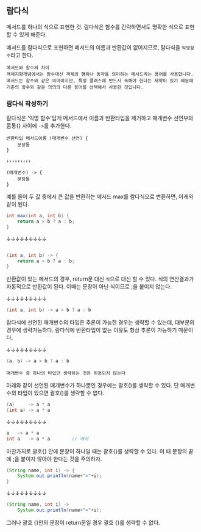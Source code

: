 ## 람다식
메서드를 하나의 식으로 표현한 것.
람다식은 함수를 간략하면서도 명확한 식으로 표현할 수 있게 해준다.

메서드를 람다식으로 표현하면 메서드의 이름과 반환값이 없어지므로, 람다식을 ```익명함수```라고 한다.

```
메서드와 함수의 차이
객체지향개념에서는 함수대신 객체의 행위나 동작을 의미하는 메서드라는 용어를 사용합니다. 
메서드는 함수와 같은 의미이지만, 특정 클래스에 반드시 속해야 한다는 제약이 있기 때문에 기존의 함수와 같은 의믜의 다른 용어를 선택해서 사용한 것입니다.
```

### 람다식 작성하기
람다식은 '익명 함수'답게 메서드에서 이름과 반환타입을 제거하고 매개변수 선언부와 몸통{} 사이에 `->`를 추가한다.
```
반환타입 메서드이름 (매개변수 선언) {
	문장들
}

↓↓↓↓↓↓↓↓↓

(매개변수) -> {
	문장들
}
```

예를 들어 두 값 중에서 큰 값을 반환하는 메서드 max를 람다식으로 변환하면, 아래와 같이 된다.

```java
int max(int a, int b) {
	return a > b ? a : b;
}
```
↓↓↓↓↓↓↓↓↓

```java

(int a, int b) -> {
	return a > b ? a : b;
}
```

반환값이 있는 메서드의 경우, return문 대신 `식`으로 대신 할 수 있다. 식의 연산결과가 자동적으로 반환값이 된다. 이때는 문장이 아닌 식이므로 ;을 붙이지 않는다.

↓↓↓↓↓↓↓↓↓
```java
(int a, int b) -> a > b ? a : b
```
람다식에 선언된 매개변수의 타입은 추론이 가능한 경우는 생략할 수 있는데, 대부분의 경우에 생략가능하다. 람다식에 반환타입이 없는 이유도 항상 추론이 가능하기 때문이다.

↓↓↓↓↓↓↓↓↓

```java
(a, b) -> a > b ? a : b
```
`매개변수 중 하나의 타입만 생략하는 것은 허용되지 않는다`

아래와 같이 선언된 매개변수가 하나뿐인 경우에는 괄호()를 생략할 수 있다. 단 매개변수의 타입이 있으면 괄호()를 생략할 수 없다.

```java
(a) 	-> a * a
(int a) -> a * a
```
↓↓↓↓↓↓↓↓↓

```java
a 	-> a * a
int a   -> a * a 		// 에러
```

마찬가지로 괄호{} 안에 문장이 하나일 때는 괄호{}를 생략할 수 있다. 이 때 문장의 끝에 ;을 붙이지 않아야 한다는 것을 주의하자.

```java
(String name, int i) -> {
	System.out.println(name+"="+i);
}
```

↓↓↓↓↓↓↓↓↓

```java
(String name, int i) -> 
	System.out.println(name+"="+i);
```

그러나 괄호 {}안의 문장이 return문일 경우 괄호 {}를 생략할 수 없다.


